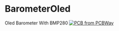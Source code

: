 # BarometerOled
Oled Barometer With BMP280
<a href="https://www.pcbway.com/project/shareproject/BAROMETER_V3.html"><img src="https://www.pcbway.com/project/img/images/frompcbway.png" alt="PCB from PCBWay"></img></a>
